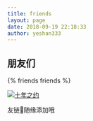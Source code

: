 ```yaml
---
title: friends
layout: page
date: 2018-09-19 22:18:33
author: yeshan333
---
```


## 朋友们

{% friends friends %}

<!-- more -->

[![十年之约](https://img.foreverblog.cn/logo_en_default.png)](https://www.foreverblog.cn/about.html)

<p class="text-center text-cyan">友链🔗随缘添加哦</p>
